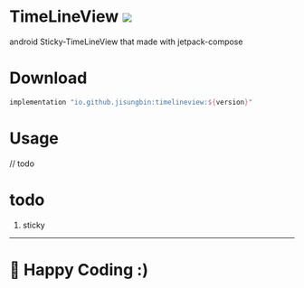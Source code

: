 # TimeLineView [![](https://img.shields.io/maven-central/v/io.github.jisungbin/timelineview)](https://search.maven.org/artifact/io.github.jisungbin/timelineview)
android Sticky-TimeLineView that made with jetpack-compose

# Download
```groovy
implementation "io.github.jisungbin:timelineview:${version}"
```

# Usage
// todo

# todo
1. sticky

---

# 🤗 Happy Coding :)

